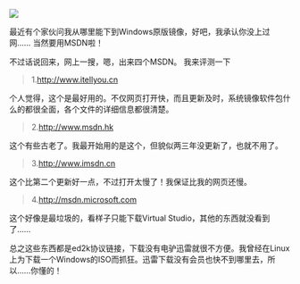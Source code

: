 ![](https://cdn.jsdelivr.net/gh/wenxuanjun/CDN@master/images/blog/2/1.jpg)

最近有个家伙问我从哪里能下到Windows原版镜像，好吧，我承认你没上过网……
当然要用MSDN啦！

不过话说回来，网上一搜，嗯，出来四个MSDN。
我来评测一下

>1.<http://www.itellyou.cn>

个人觉得，这个是最好用的。不仅网页打开快，而且更新及时，系统镜像软件包什么的都很全面，各个文件的详细信息都很清楚。

>2.<http://www.msdn.hk>

这个有些古老了。我最开始用的是这个，但貌似两三年没更新了，也就不用了。

>3.<http://www.imsdn.cn>

这个比第二个更新好一点，不过打开太慢了！我保证比我的网页还慢。

>4.<http://msdn.microsoft.com>

这个好像是最垃圾的，看样子只能下载Virtual Studio，其他的东西就没看到了……

总之这些东西都是ed2k协议链接，下载没有电驴迅雷就很不方便。我曾经在Linux上为下载一个Windows的ISO而抓狂。迅雷下载没有会员也快不到哪里去，所以……你懂的！ 
